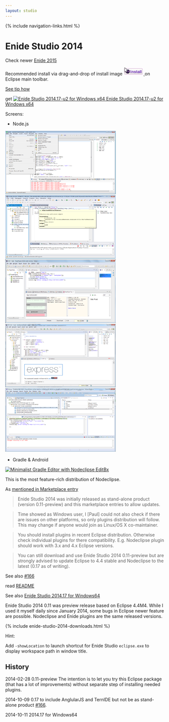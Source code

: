 ```yaml
---
layout: studio
---
```


{% include navigation-links.html %}

# Enide Studio 2014

<p></p>

Check newer [Enide 2015](../2015)

Recommended install via drag-and-drop of install image 
<a href="http://marketplace.eclipse.org/marketplace-client-intro?mpc_install=1520853" 
  title="Drag and drop onto a running Eclipse main toolbar to install Enide Studio 2014 plugins: Node.js, JavaScript and Java">
  <img src="/img/installbutton.png"/>
</a>
on Eclipse main toolbar.

<a href="/updates/list-tip-how">See tip how</a>

get
<a href="http://sourceforge.net/projects/nodeclipse/files/Enide-Studio-2014/0.17plus0.8_u2/Enide-Studio-2014.17-u2-win64.zip/download">
<img alt="Enide Studio 2014.17-u2 for Windows x64" src="http://www.nodeclipse.org/img/enide-studio/icon-windows.png" />
Enide Studio 2014.17-u2 for Windows x64</a>

Screens:

- Node.js

<a href="/img/enide-studio/Enide-Studio-2014-File-New.png">
<img alt="Enide-Studio-2014-File-New" src="/img/enide-studio/Enide-Studio-2014-File-New.png" width="350" height="200" /></a>            	

<a href="/img/enide-studio/Enide-Studio-2014.17-createServer.png">
<img alt="Enide-Studio-2014.17-createServer.png" src="/img/enide-studio/Enide-Studio-2014.17-createServer.png" width="350" height="200" /></a>            	

<a href="/img/Nodeclipse-NTS-Hello-world.png">
<img alt="Nodeclipse Hello World" src="/img/Nodeclipse-NTS-Hello-world.png" width="350" height="200" /></a>            	
            	
<a href="/img/Nodeclipse-NTS-0410-overview.png">
<img alt="Nodeclipse overview" src="/img/Nodeclipse-NTS-0410-overview.png" width="350" height="200" /></a>            	

<a href="/img/Nodeclipse-1-debugging.png">
<img alt="Nodeclipse debugging" src="/img/Nodeclipse-1-debugging.png" width="350" height="200" /></a>

- Gradle & Android            	

<a href="http://www.nodeclipse.org/projects/gradle/">
<img alt="Minimalist Gradle Editor with Nodeclipse EditBx" src="http://marketplace.eclipse.org/sites/default/files/eclipse-color-theme-with-rainbowdrops.png" width="350" height="200" /></a>            	

This is the most feature-rich distribution of Nodeclipse.

As [mentioned in Marketplace entry](http://marketplace.eclipse.org/content/enide-studio-2014)

> Enide Studio 2014 was initially released as stand-alone product (version 0.11-preview)
and this marketplace entries to allow updates.

> Time showed as Windows user, I [Paul] could not also check if there are issues on other platforms, so only plugins distribution will follow. 
This may change if anyone would join as Linux/OS X co-maintainer.

> You should install plugins in recent Eclipse distribution. Otherwise check individual plugins for there compatibility. 
E.g. Nodeclipse plugin should work with 3.x and 4.x Eclipse versions.

> You can still download and use Enide Studio 2014 0.11-preview but are strongly advised to update
Eclipse to 4.4 stable and Nodeclipse to the latest (0.17 as of writing).

See also [#166](https://github.com/Nodeclipse/nodeclipse-1/issues/166) 

read [README](README)

See also [Enide Studio 2014.17 for Windows64](README_2014.17)

Enide Studio 2014 0.11 was preview release based on Eclipse 4.4M4. 
While I used it myself daily since January 2014, some bugs in Eclipse newer feature are possible.
Nodeclipse and Enide plugins are the same released versions.

{% include enide-studio-2014-downloads.html %}

Hint:

Add `-showLocation` to launch shortcut for Enide Studio `eclipse.exe` to display workspace path in window title.
            	
## History

2014-02-28 0.11-preview
The intention is to let you try this Eclipse package (that has a lot of improvements)
without separate step of installing needed plugins.

2014-10-09 0.17 to include AnglularJS and TernIDE but not be as stand-alone product 
[#166](https://github.com/Nodeclipse/nodeclipse-1/issues/166).

2014-10-11 2014.17 for Windows64

